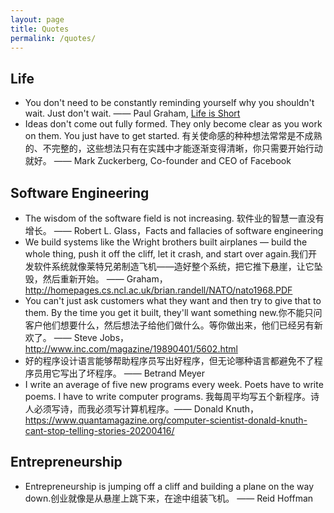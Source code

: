 ```yaml
---
layout: page
title: Quotes
permalink: /quotes/
---
```


## Life


* You don't need to be constantly reminding yourself why you shouldn't wait. Just don't wait.
—— Paul Graham, [Life is Short](http://paulgraham.com/vb.html)
* Ideas don't come out fully formed. They only become clear as you work on them. You just have to get started. 有关使命感的种种想法常常是不成熟的、不完整的，这些想法只有在实践中才能逐渐变得清晰，你只需要开始行动就好。
—— Mark Zuckerberg, Co-founder and CEO of Facebook

## Software Engineering

* The wisdom of the software field is not increasing.
软件业的智慧一直没有增长。
—— Robert L. Glass，Facts and fallacies of software engineering
* We build systems like the Wright brothers built airplanes — build the whole thing, push it off the cliff, let it crash, and start over again.我们开发软件系统就像莱特兄弟制造飞机——造好整个系统，把它推下悬崖，让它坠毁，然后重新开始。
—— Graham， <http://homepages.cs.ncl.ac.uk/brian.randell/NATO/nato1968.PDF>
* You can't just ask customers what they want and then try to give that to them. By the time you get it built, they'll want something new.你不能只问客户他们想要什么，然后想法子给他们做什么。等你做出来，他们已经另有新欢了。
—— Steve Jobs，<http://www.inc.com/magazine/19890401/5602.html>
* 好的程序设计语言能够帮助程序员写出好程序，但无论哪种语言都避免不了程序员用它写出了坏程序。
—— Betrand Meyer
* I write an average of five new programs every week. Poets have to write poems. I have to write computer programs. 我每周平均写五个新程序。诗人必须写诗，而我必须写计算机程序。—— Donald Knuth，<https://www.quantamagazine.org/computer-scientist-donald-knuth-cant-stop-telling-stories-20200416/>

## Entrepreneurship

* Entrepreneurship is jumping off a cliff and building a plane on the way down.创业就像是从悬崖上跳下来，在途中组装飞机。
—— Reid Hoffman